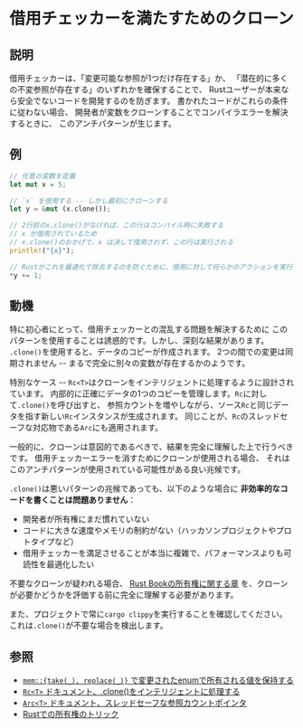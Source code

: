 # 借用チェッカーを満たすためのクローン

## 説明

借用チェッカーは、「変更可能な参照が1つだけ存在する」か、
「潜在的に多くの不変参照が存在する」のいずれかを確保することで、
Rustユーザーが本来なら安全でないコードを開発するのを防ぎます。
書かれたコードがこれらの条件に従わない場合、
開発者が変数をクローンすることでコンパイラエラーを解決するときに、
このアンチパターンが生じます。

## 例

```rust
// 任意の変数を定義
let mut x = 5;

// `x` を借用する -- しかし最初にクローンする
let y = &mut (x.clone());

// 2行前のx.clone()がなければ、この行はコンパイル時に失敗する
// x が借用されているため
// x.clone()のおかげで、x は決して借用されず、この行は実行される
println!("{x}");

// Rustがこれを最適化で除去するのを防ぐために、借用に対して何らかのアクションを実行
*y += 1;
```

## 動機

特に初心者にとって、借用チェッカーとの混乱する問題を解決するために
このパターンを使用することは誘惑的です。しかし、深刻な結果があります。
`.clone()`を使用すると、データのコピーが作成されます。
2つの間での変更は同期されません --
まるで完全に別々の変数が存在するかのようです。

特別なケース --
`Rc<T>`はクローンをインテリジェントに処理するように設計されています。
内部的に正確にデータの1つのコピーを管理します。`Rc`に対して`.clone()`を呼び出すと、
参照カウントを増やしながら、ソース`Rc`と同じデータを指す新しい`Rc`インスタンスが生成されます。
同じことが、`Rc`のスレッドセーフな対応物である`Arc`にも適用されます。

一般的に、クローンは意図的であるべきで、結果を完全に理解した上で行うべきです。
借用チェッカーエラーを消すためにクローンが使用される場合、
それはこのアンチパターンが使用されている可能性がある良い兆候です。

`.clone()`は悪いパターンの兆候であっても、以下のような場合に
**非効率的なコードを書くことは問題ありません**：

- 開発者が所有権にまだ慣れていない
- コードに大きな速度やメモリの制約がない（ハッカソンプロジェクトやプロトタイプなど）
- 借用チェッカーを満足させることが本当に複雑で、パフォーマンスよりも可読性を最適化したい

不要なクローンが疑われる場合、
[Rust Bookの所有権に関する章](https://doc.rust-lang.org/book/ownership.html)
を、クローンが必要かどうかを評価する前に完全に理解する必要があります。

また、プロジェクトで常に`cargo clippy`を実行することを確認してください。
これは`.clone()`が不要な場合を検出します。

## 参照

- [`mem::{take(_), replace(_)}` で変更されたenumで所有される値を保持する](../idioms/mem-replace.md)
- [`Rc<T>` ドキュメント、.clone()をインテリジェントに処理する](http://doc.rust-lang.org/std/rc/)
- [`Arc<T>` ドキュメント、スレッドセーフな参照カウントポインタ](https://doc.rust-lang.org/std/sync/struct.Arc.html)
- [Rustでの所有権のトリック](https://web.archive.org/web/20210120233744/https://xion.io/post/code/rust-borrowchk-tricks.html)
